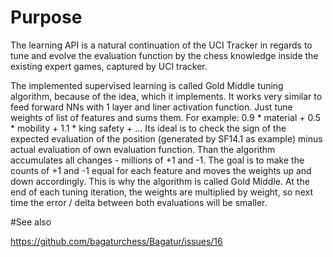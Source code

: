 
# Purpose

The learning API is a natural continuation of the UCI Tracker in regards to tune and evolve the evaluation function
by the chess knowledge inside the existing expert games, captured by UCI tracker. 

The implemented supervised learning is called Gold Middle tuning algorithm, because of the idea, which it implements.
It works very similar to feed forward NNs with 1 layer and liner activation function.
Just tune weights of list of features and sums them.
For example: 0.9 * material + 0.5 * mobility + 1.1 * king safety + ...
Its ideal is to check the sign of the expected evaluation of the position (generated by SF14.1 as example) minus actual evaluation of own evaluation function.
Than the algorithm accumulates all changes - millions of +1 and -1.
The goal is to make the counts of +1 and -1 equal for each feature and moves the weights up and down accordingly. This is why the algorithm is called Gold Middle.
At the end of each tuning iteration, the weights are multiplied by weight, so next time the error / delta between both evaluations will be smaller.

#See also

https://github.com/bagaturchess/Bagatur/issues/16